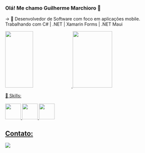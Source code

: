 ### Olá! Me chamo Guilherme Marchioro 🤖

-> 🔭 Desenvolvedor de Software com foco em aplicações mobile. Trabalhando com C# | .NET | Xamarin Forms | .NET Maui 

<div>
  <a href="https://github.com/marchiorog">
  <img width="42%" loading="lazy" height="180em" src="https://github-readme-stats.vercel.app/api/top-langs/?username=marchiorog&layout=compact&langs_count=7&theme=dark"/>
  <img width="50%"  loading="lazy" height="180em" src="https://github-readme-stats.vercel.app/api?username=marchiorog&show_icons=true&theme=dark&include_all_commits=true&count_private=true"/>
</div>

🦾 Skills:
<br>
<br>
<img height="50" src="https://cdn.jsdelivr.net/gh/devicons/devicon/icons/xamarin/xamarin-original.svg"/>
<img height ="50" src="https://cdn.jsdelivr.net/gh/devicons/devicon/icons/csharp/csharp-original.svg" />
<img height ="50" src="https://cdn.jsdelivr.net/gh/devicons/devicon/icons/dotnetcore/dotnetcore-original.svg" />    

## Contato:

<div>
<a href="https://www.linkedin.com/in/guilhermedenonimarchioro/" target="_blank"><img loading="lazy" src="https://img.shields.io/badge/-LinkedIn-%230077B5?style=for-the-badge&logo=linkedin&logoColor=white" target="_blank"></a>   
</div>
          





